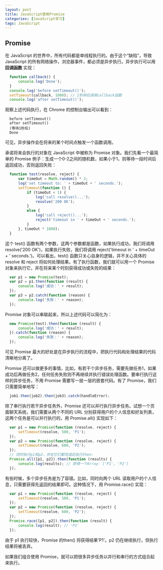 ```yaml
---
layout: post
title: JavaScript使用Promise
categories: [JavaScript学习]
tags: JavaScript
---
```


## Promise
在 JavaScript 的世界中，所有代码都是单线程执行的。由于这个“缺陷”，导致 JavaScript 的所有网络操作，浏览器事件，都必须是异步执行。异步执行可以用 **回调函数** 实现：
```javascript
  function callback() {
      console.log('Done');
  }
  console.log('before setTimeout()');
  setTimeout(callback, 1000); // 1秒钟后调用callback函数
  console.log('after setTimeout()');
```
观察上述代码执行，在 Chrome 的控制台输出可以看到：
```text
  before setTimeout()
  after setTimeout()
  (等待1秒后)
  Done
```
可见，异步操作会在将来的某个时间点触发一个函数调用。

承诺将来会执行的对象在 JavaScript 中被称为 Promise 对象。我们先看一个最简单的 Promise 例子：生成一个0-2之间的随机数，如果小于1，则等待一段时间后返回成功，否则返回失败：
```javascript
  function test(resolve, reject) {
      var timeOut = Math.random() * 2;
      log('set timeout to: ' + timeOut + ' seconds.');
      setTimeout(function () {
          if (timeOut < 1) {
              log('call resolve()...');
              resolve('200 OK');
          }
          else {
              log('call reject()...');
              reject('timeout in ' + timeOut + ' seconds.');
          }
      }, timeOut * 1000);
  }
```
这个 test() 函数有两个参数，这两个参数都是函数，如果执行成功，我们将调用 resolve('200 OK')，如果执行失败，我们将调用 reject('timeout in ' + timeOut + ' seconds.')。可以看出，test() 函数只关心自身的逻辑，并不关心具体的 resolve 和 reject 将如何处理结果。有了执行函数，我们就可以用一个 Promise 对象来执行它，并在将来某个时刻获得成功或失败的结果：
```javascript
  var p1 = new Promise(test);
  var p2 = p1.then(function (result) {
      console.log('成功：' + result);
  });
  var p3 = p2.catch(function (reason) {
      console.log('失败：' + reason);
  });
```
Promise 对象可以串联起来，所以上述代码可以简化为：
```javascript
  new Promise(test).then(function (result) {
      console.log('成功：' + result);
  }).catch(function (reason) {
      console.log('失败：' + reason);
  });
```
可见 Promise 最大的好处是在异步执行的流程中，把执行代码和处理结果的代码清晰地分离了。

Promise 还可以做更多的事情，比如，有若干个异步任务，需要先做任务1，如果成功后再做任务2，任何任务失败则不再继续并执行错误处理函数。要串行执行这样的异步任务，不用 Promise 需要写一层一层的嵌套代码。有了 Promise，我们只需要简单地写：
```javascript
  job1.then(job2).then(job3).catch(handleError);
```

除了串行执行若干异步任务外，Promise 还可以并行执行异步任务。试想一个页面聊天系统，我们需要从两个不同的 URL 分别获得用户的个人信息和好友列表，这两个任务是可以并行执行的，用 Promise.all() 实现如下：
```javascript
  var p1 = new Promise(function (resolve, reject) {
      setTimeout(resolve, 500, 'P1');
  });
  var p2 = new Promise(function (resolve, reject) {
      setTimeout(resolve, 600, 'P2');
  });
  // 同时执行p1和p2，并在它们都完成后执行then:
  Promise.all([p1, p2]).then(function (results) {
      console.log(results); // 获得一个Array: ['P1', 'P2']
  });
```

有些时候，多个异步任务是为了容错。比如，同时向两个 URL 读取用户的个人信息，只需要获得先返回的结果即可。这种情况下，用 Promise.race() 实现：
```javascript
  var p1 = new Promise(function (resolve, reject) {
      setTimeout(resolve, 500, 'P1');
  });
  var p2 = new Promise(function (resolve, reject) {
      setTimeout(resolve, 600, 'P2');
  });
  Promise.race([p1, p2]).then(function (result) {
      console.log(result); // 'P1'
  });
```
由于 p1 执行较快，Promise 的then() 将获得结果'P1'。p2 仍在继续执行，但执行结果将被丢弃。

如果我们组合使用 Promise，就可以把很多异步任务以并行和串行的方式组合起来执行。
